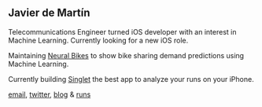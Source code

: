 ## Javier de Martín

Telecommunications Engineer turned iOS developer with an interest in Machine Learning. Currently looking for a new iOS role.

Maintaining [Neural Bikes](https://neuralbike.app) to show bike sharing demand predictions using Machine Learning.

Currently building [Singlet](/singlet) the best app to analyze your runs on your iPhone.

[email](mailto:javierdemartin@me.com), [twitter](https://twitter.com/javierdemartin), [blog](/blog) & [runs](/runs)
